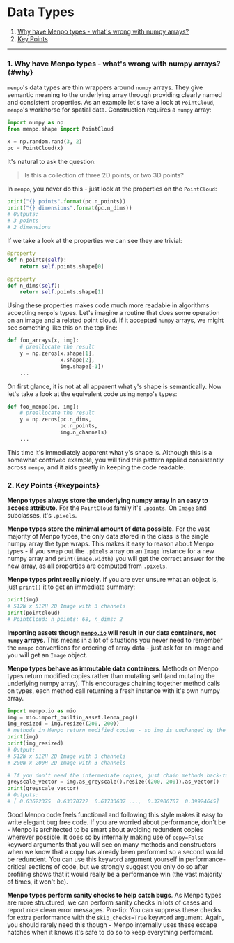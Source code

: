 Data Types
==========

1. [Why have Menpo types - what's wrong with numpy arrays?](#why)
2. [Key Points](#keypoints)

---------------------------------------

### 1. Why have Menpo types - what's wrong with numpy arrays? {#why}
`menpo`'s data types are thin wrappers around `numpy` arrays. They give semantic meaning to the underlying array through providing clearly named and consistent properties. As an example let's take a look at `PointCloud`, `menpo`'s workhorse for spatial data. Construction requires a `numpy` array:

```python
import numpy as np
from menpo.shape import PointCloud

x = np.random.rand(3, 2)
pc = PointCloud(x)
```

It's natural to ask the question:

> Is this a collection of three 2D points, or two 3D points?

In `menpo`, you never do this - just look at the properties on the `PointCloud`:

```python
print("{} points".format(pc.n_points))
print("{} dimensions".format(pc.n_dims))
# Outputs:
# 3 points
# 2 dimensions
```

If we take a look at the properties we can see they are trivial:
```python
@property
def n_points(self):
    return self.points.shape[0]

@property
def n_dims(self):
    return self.points.shape[1]
```

Using these properties makes code much more readable in algorithms accepting `menpo`'s types.
Let's imagine a routine that does some operation on an image and a related point cloud. If it accepted `numpy` arrays, we might see something like this on the top line:
```python
def foo_arrays(x, img):
    # preallocate the result
    y = np.zeros(x.shape[1],
                 x.shape[2],
                 img.shape[-1])
    ...
```

On first glance, it is not at all apparent what `y`'s shape is semantically. Now let's take a look at the equivalent code using `menpo`'s types:
```python
def foo_menpo(pc, img):
    # preallocate the result
    y = np.zeros(pc.n_dims,
                 pc.n_points,
                 img.n_channels)
    ...
```

This time it's immediately apparent what `y`'s shape is. Although this is a somewhat contrived example, you will find this pattern applied consistently across `menpo`, and it aids greatly in keeping the code readable.


### 2. Key Points {#keypoints}
**Menpo types always store the underlying numpy array in an easy to access attribute.** For the `PointCloud` family it's `.points`. On `Image` and subclasses, it's `.pixels`.

**Menpo types store the minimal amount of data possible.** For the vast majority of Menpo types, the only data stored in the class is the single numpy array the type wraps. This makes it easy to reason about Menpo types - if you swap out the `.pixels` array on an `Image` instance for a new numpy array and `print(image.width)` you will get the correct answer for the new array, as all properties are computed from `.pixels`.

**Menpo types print really nicely.** If you are ever unsure what an object is, just `print()` it to get an immediate summary:
```python
print(img)
# 512W x 512H 2D Image with 3 channels
print(pointcloud)
# PointCloud: n_points: 68, n_dims: 2
```

**Importing assets though [`menpo.io`](http://docs.menpo.org/en/stable/api/menpo/io/index.html) will result in our data containers, not `numpy` arrays**. This means in a lot of situations you never need to remember the `menpo` conventions for ordering of array data - just ask for an image and you will get an `Image` object.

**Menpo types behave as immutable data containers**. Methods on Menpo types return modified copies rather than mutating self (and mutating the underlying numpy array). This encourages chaining together method calls on types, each method call returning a fresh instance with it's own numpy array.
```python
import menpo.io as mio
img = mio.import_builtin_asset.lenna_png()
img_resized = img.resize((200, 200))
# methods in Menpo return modified copies - so img is unchanged by the resize call.
print(img)
print(img_resized)
# Output:
# 512W x 512H 2D Image with 3 channels
# 200W x 200H 2D Image with 3 channels

# If you don't need the intermediate copies, just chain methods back-to-back:
greyscale_vector = img.as_greyscale().resize((200, 200)).as_vector()
print(greyscale_vector)
# Outputs:
# [ 0.63622375  0.63370722  0.61733637 ...,  0.37906707  0.39924645]
```
Good Menpo code feels functional and following this style makes it easy to write elegant bug free code. If you are worried about performance, don't be - Menpo is architected to be smart about avoiding redundent copies wherever possible. It does so by internally making use of `copy=False` keyword arguments that you will see on many methods and constructors when we know that a copy has already been performed so a second would be redundent. You can use this keyword argument yourself in performance-critical sections of code, but we strongly suggest you only do so after profiling shows that it would really be a performance win (the vast majority of times, it won't be).

**Menpo types perform sanity checks to help catch bugs**. As Menpo types are more structured, we can perform sanity checks in lots of cases and report nice clean error messages. Pro-tip: You can suppress these checks for extra performance with the `skip_checks=True` keyword argument. Again, you should rarely need this though - Menpo internally uses these escape hatches when it knows it's safe to do so to keep everything performant.
